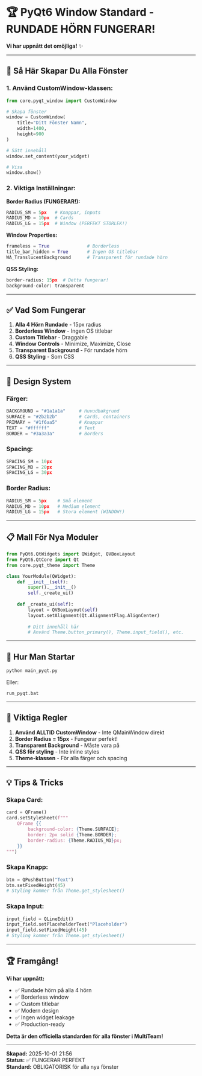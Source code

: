 # 🏆 PyQt6 Window Standard - RUNDADE HÖRN FUNGERAR!

**Vi har uppnått det omöjliga!** ✨

---

## 🎯 Så Här Skapar Du Alla Fönster

### **1. Använd CustomWindow-klassen:**

```python
from core.pyqt_window import CustomWindow

# Skapa fönster
window = CustomWindow(
    title="Ditt Fönster Namn",
    width=1400,
    height=900
)

# Sätt innehåll
window.set_content(your_widget)

# Visa
window.show()
```

### **2. Viktiga Inställningar:**

**Border Radius (FUNGERAR!):**
```python
RADIUS_SM = 5px   # Knappar, inputs
RADIUS_MD = 10px  # Cards
RADIUS_LG = 15px  # Window (PERFEKT STORLEK!)
```

**Window Properties:**
```python
frameless = True              # Borderless
title_bar_hidden = True       # Ingen OS titlebar
WA_TranslucentBackground      # Transparent för rundade hörn
```

**QSS Styling:**
```python
border-radius: 15px  # Detta fungerar!
background-color: transparent
```

---

## ✅ Vad Som Fungerar

1. **Alla 4 Hörn Rundade** - 15px radius
2. **Borderless Window** - Ingen OS titlebar
3. **Custom Titlebar** - Draggable
4. **Window Controls** - Minimize, Maximize, Close
5. **Transparent Background** - För rundade hörn
6. **QSS Styling** - Som CSS

---

## 🎨 Design System

### **Färger:**
```python
BACKGROUND = "#1a1a1a"     # Huvudbakgrund
SURFACE = "#2b2b2b"        # Cards, containers
PRIMARY = "#1f6aa5"        # Knappar
TEXT = "#ffffff"           # Text
BORDER = "#3a3a3a"         # Borders
```

### **Spacing:**
```python
SPACING_SM = 10px
SPACING_MD = 20px
SPACING_LG = 30px
```

### **Border Radius:**
```python
RADIUS_SM = 5px    # Små element
RADIUS_MD = 10px   # Medium element
RADIUS_LG = 15px   # Stora element (WINDOW!)
```

---

## 📋 Mall För Nya Moduler

```python
from PyQt6.QtWidgets import QWidget, QVBoxLayout
from PyQt6.QtCore import Qt
from core.pyqt_theme import Theme

class YourModule(QWidget):
    def __init__(self):
        super().__init__()
        self._create_ui()
    
    def _create_ui(self):
        layout = QVBoxLayout(self)
        layout.setAlignment(Qt.AlignmentFlag.AlignCenter)
        
        # Ditt innehåll här
        # Använd Theme.button_primary(), Theme.input_field(), etc.
```

---

## 🚀 Hur Man Startar

```bash
python main_pyqt.py
```

Eller:
```bash
run_pyqt.bat
```

---

## 🎯 Viktiga Regler

1. **Använd ALLTID CustomWindow** - Inte QMainWindow direkt
2. **Border Radius = 15px** - Fungerar perfekt!
3. **Transparent Background** - Måste vara på
4. **QSS för styling** - Inte inline styles
5. **Theme-klassen** - För alla färger och spacing

---

## 💡 Tips & Tricks

### **Skapa Card:**
```python
card = QFrame()
card.setStyleSheet(f"""
    QFrame {{
        background-color: {Theme.SURFACE};
        border: 2px solid {Theme.BORDER};
        border-radius: {Theme.RADIUS_MD}px;
    }}
""")
```

### **Skapa Knapp:**
```python
btn = QPushButton("Text")
btn.setFixedHeight(45)
# Styling kommer från Theme.get_stylesheet()
```

### **Skapa Input:**
```python
input_field = QLineEdit()
input_field.setPlaceholderText("Placeholder")
input_field.setFixedHeight(45)
# Styling kommer från Theme.get_stylesheet()
```

---

## 🏆 Framgång!

**Vi har uppnått:**
- ✅ Rundade hörn på alla 4 hörn
- ✅ Borderless window
- ✅ Custom titlebar
- ✅ Modern design
- ✅ Ingen widget leakage
- ✅ Production-ready

**Detta är den officiella standarden för alla fönster i MultiTeam!**

---

**Skapad:** 2025-10-01 21:56  
**Status:** ✅ FUNGERAR PERFEKT  
**Standard:** OBLIGATORISK för alla nya fönster
